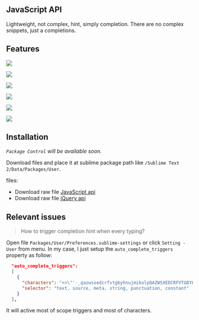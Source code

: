 ## JavaScript API

Lightweight, not complex, hint, simply completion. There are no complex snippets, just a completions.

## Features
![](https://raw.github.com/Pleasurazy/Sublime-JavsScript-API-Completions/master/README/demo-animation.gif)

![](https://raw.github.com/Pleasurazy/Sublime-JavsScript-API-Completions/master/README/demo1.jpg)

![](https://raw.github.com/Pleasurazy/Sublime-JavsScript-API-Completions/master/README/demo2.jpg)

![](https://raw.github.com/Pleasurazy/Sublime-JavsScript-API-Completions/master/README/demo3.jpg)

![](https://raw.github.com/Pleasurazy/Sublime-JavsScript-API-Completions/master/README/demo4.jpg)

![](https://raw.github.com/Pleasurazy/Sublime-JavsScript-API-Completions/master/README/demo5.jpg)

## Installation

*`Package Control` will be available soon.*

Download files and place it at sublime package path like `/Sublime Text 2/Data/Packages/User`.

files:
* Download raw file [JavaScript api]
* Download raw file [jQuery api]

[JavaScript api]: https://github.com/Pleasurazy/Sublime-JavaScript-API-Completions/raw/master/sublime-completions/JavaScript.sublime-completions
[jQuery api]: https://raw.github.com/Pleasurazy/Sublime-JavaScript-API-Completions/master/sublime-completions/jQueryAPI.sublime-completions

## Relevant issues

> How to trigger completion hint when every typing?

Open file `Packages/User/Preferences.sublime-settings` or click `Setting - User` from menu. In my case, I just setup the `auto_complete_triggers` property as follow:

```json
  "auto_complete_triggers":
  [
    {
      "characters": "<>\"'-_qazwsxedcrfvtgbyhnujmikolpQAZWSXEDCRFVTGBYHNUJMIKOLP",
      "selector": "text, source, meta, string, punctuation, constant"
    }
  ],
```

It will active most of scope triggers and most of characters.